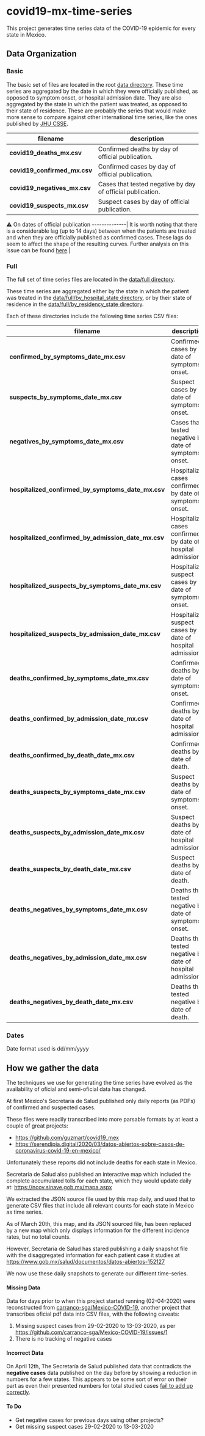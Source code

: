 # covid19-mx-time-series

This project generates time series data of the COVID-19 epidemic for every state in Mexico.

## Data Organization

### Basic
The basic set of files are located in the root [data directory](https://github.com/mariorz/covid19-mx-time-series/tree/master/data). These time series are aggregated by the date in which they were officially published, as opposed to symptom onset, or hospital admission date. They are also aggregated by the state in which the patient was treated, as opposed to their state of residence. These are probably the series that would make more sense to compare against other international time series, like the ones published by [JHU CSSE](https://github.com/CSSEGISandData/COVID-19).

filename | description
--------------|--------------
**covid19_deaths_mx.csv**|Confirmed deaths by day of official publication.
**covid19_confirmed_mx.csv**|Confirmed cases by day of official publication.
**covid19_negatives_mx.csv**|Cases that tested negative by day of official publication.
**covid19_suspects_mx.csv**|Suspect cases by day of official publication.

:warning: On dates of official publication
--------------|
It is worth noting that there is a considerable lag (up to 14 days) between when the patients are treated and when they are officially published as confirmed cases. These lags do seem to affect the shape of the resulting curves. Further analysis on this issue can be found [here](https://datos.nexos.com.mx/?p=1351).|

### Full
The full set of time series files are located in the [data/full directory](https://github.com/mariorz/covid19-mx-time-series/tree/master/data/full). 

These time series are aggregated either by the state in which the patient was treated in the [data/full/by_hospital_state directory](https://github.com/mariorz/covid19-mx-time-series/tree/master/data/full/by_hospital_state), or by their state of residence in the [data/full/by_residency_state directory](https://github.com/mariorz/covid19-mx-time-series/tree/master/data/full/by_residency_state). 

Each of these directories include the following time series CSV files:

filename | description
--------------|--------------
**confirmed_by_symptoms_date_mx.csv**|Confirmed cases by date of symptoms onset.
**suspects_by_symptoms_date_mx.csv**|Suspect cases by date of symptoms onset.
**negatives_by_symptoms_date_mx.csv**|Cases that tested negative by date of symptoms onset.
**hospitalized_confirmed_by_symptoms_date_mx.csv**|Hospitalized cases confirmed by date of symptoms onset.
**hospitalized_confirmed_by_admission_date_mx.csv**|Hospitalized cases confirmed by date of hospital admission.
**hospitalized_suspects_by_symptoms_date_mx.csv**|Hospitalized suspect cases by date of symptoms onset.
**hospitalized_suspects_by_admission_date_mx.csv**|Hospitalized suspect cases by date of hospital admission.
**deaths_confirmed_by_symptoms_date_mx.csv**|Confirmed deaths by date of symptoms onset.
**deaths_confirmed_by_admission_date_mx.csv**|Confirmed deaths by date of hospital admission.
**deaths_confirmed_by_death_date_mx.csv**|Confirmed deaths by date of death.
**deaths_suspects_by_symptoms_date_mx.csv**|Suspect deaths by date of symptoms onset.
**deaths_suspects_by_admission_date_mx.csv**|Suspect deaths by date of hospital admission.
**deaths_suspects_by_death_date_mx.csv**|Suspect deaths by date of death.
**deaths_negatives_by_symptoms_date_mx.csv**|Deaths that tested negative by date of symptoms onset.
**deaths_negatives_by_admission_date_mx.csv**|Deaths that tested negative by date of hospital admission.
**deaths_negatives_by_death_date_mx.csv**|Deaths that tested negative by date of death.



### Dates
Date format used is dd/mm/yyyy

## How we gather the data

The techniques we use for generating the time series have evolved as the availability of oficial and semi-oficial data has changed.

At first Mexico's Secretaría de Salud published only daily reports (as PDFs) of confirmed and suspected cases. 

These files were readily transcribed into more parsable formats by at least a couple of great projects:
* https://github.com/guzmart/covid19_mex
* https://serendipia.digital/2020/03/datos-abiertos-sobre-casos-de-coronavirus-covid-19-en-mexico/

Unfortunately these reports did not include deaths for each state in Mexico. 

Secretaría de Salud also published an interactive map which included the complete accumulated tolls for each state, which they would update daily at: https://ncov.sinave.gob.mx/mapa.aspx

We extracted the JSON source file used by this map daily, and used that to generate CSV files that include all relevant counts for each state in Mexico as time series.

As of March 20th, this map, and its JSON sourced file, has been replaced by a new map which only displays information for the different incidence rates, but no total counts.

However, Secretaría de Salud has stared publishing a daily snapshot file with the disaggregated information for each patient case it studies at https://www.gob.mx/salud/documentos/datos-abiertos-152127

We now use these daily snapshots to generate our different time-series.



#### Missing Data 
Data for days prior to when this project started running (02-04-2020) were reconstructed from [carranco-sga/Mexico-COVID-19](https://github.com/carranco-sga/Mexico-COVID-19), another project that transcribes oficial pdf data into CSV files, with the following caveats:
1) Missing suspect cases from 29-02-2020 to 13-03-2020, as per https://github.com/carranco-sga/Mexico-COVID-19/issues/1
2) There is no tracking of negative cases

#### Incorrect Data
On April 12th, The Secretaría de Salud published data that contradicts the **negative cases** data published on the day before by showing a reduction in numbers for a few states. This appears to be some sort of error on their part as even their presented numbers for total studied cases [fail to add up correctly](https://pbs.twimg.com/media/EVfp5M7XsAAyCy1?format=jpg&name=medium).

#### To Do
* Get negative cases for previous days using other projects?
* Get missing suspect cases 29-02-2020 to 13-03-2020
